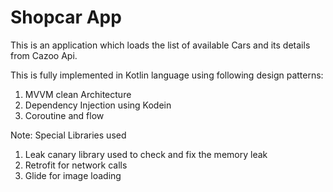 # Shopcar App 

This is an application which loads the list of available Cars and its details from Cazoo Api.

This is fully implemented in Kotlin language using following design patterns:
1) MVVM clean Architecture
2) Dependency Injection using Kodein
3) Coroutine and flow

Note: Special Libraries used 
1) Leak canary library used to check and fix the memory leak
2) Retrofit for network calls 
4) Glide for image loading 
